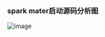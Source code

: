 ### spark mater启动源码分析图
![image](https://github.com/cnnc/hadoop-more/blob/master/spark/images/strace_02.png)